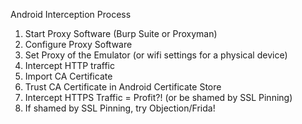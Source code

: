
Android Interception Process 
1. Start Proxy Software (Burp Suite or Proxyman) 
2. Configure Proxy Software 
3. Set Proxy of the Emulator (or wifi settings for a physical device) 
4. Intercept HTTP traffic 
5. Import CA Certificate 
6. Trust CA Certificate in Android Certificate Store 
7. Intercept HTTPS Traffic = Profit?! (or be shamed by SSL Pinning) 
8. If shamed by SSL Pinning, try Objection/Frida!